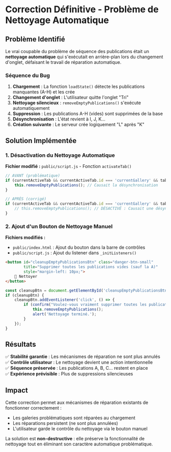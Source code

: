 # Correction Définitive - Problème de Nettoyage Automatique

## Problème Identifié

Le vrai coupable du problème de séquence des publications était un **nettoyage automatique** qui s'exécutait en arrière-plan lors du changement d'onglet, défaisant le travail de réparation automatique.

### Séquence du Bug

1. **Chargement** : La fonction `loadState()` détecte les publications manquantes (A-H) et les crée
2. **Changement d'onglet** : L'utilisateur quitte l'onglet "Tri" 
3. **Nettoyage silencieux** : `removeEmptyPublications()` s'exécute automatiquement
4. **Suppression** : Les publications A-H (vides) sont supprimées de la base
5. **Désynchronisation** : L'état revient à I, J, K...
6. **Création suivante** : Le serveur crée logiquement "L" après "K"

## Solution Implémentée

### 1. Désactivation du Nettoyage Automatique

**Fichier modifié :** `public/script.js` - Fonction `activateTab()`

```javascript
// AVANT (problématique)
if (currentActiveTab && currentActiveTab.id === 'currentGallery' && tabId !== 'currentGallery') {
    this.removeEmptyPublications(); // Causait la désynchronisation
}

// APRÈS (corrigé)
if (currentActiveTab && currentActiveTab.id === 'currentGallery' && tabId !== 'currentGallery') {
    // this.removeEmptyPublications(); // DÉSACTIVÉ : Causait une désynchronisation
}
```

### 2. Ajout d'un Bouton de Nettoyage Manuel

**Fichiers modifiés :**
- `public/index.html` : Ajout du bouton dans la barre de contrôles
- `public/script.js` : Ajout du listener dans `_initListeners()`

```html
<button id="cleanupEmptyPublicationsBtn" class="danger-btn-small" 
        title="Supprimer toutes les publications vides (sauf la A)" 
        style="margin-left: 10px;">
    🧹 Nettoyer
</button>
```

```javascript
const cleanupBtn = document.getElementById('cleanupEmptyPublicationsBtn');
if (cleanupBtn) {
    cleanupBtn.addEventListener('click', () => {
        if (confirm("Voulez-vous vraiment supprimer toutes les publications vides (sauf la première) ?")) {
            this.removeEmptyPublications();
            alert('Nettoyage terminé.');
        }
    });
}
```

## Résultats

✅ **Stabilité garantie** : Les mécanismes de réparation ne sont plus annulés  
✅ **Contrôle utilisateur** : Le nettoyage devient une action intentionnelle  
✅ **Séquence préservée** : Les publications A, B, C... restent en place  
✅ **Expérience prévisible** : Plus de suppressions silencieuses  

## Impact

Cette correction permet aux mécanismes de réparation existants de fonctionner correctement :
- Les galeries problématiques sont réparées au chargement
- Les réparations persistent (ne sont plus annulées)
- L'utilisateur garde le contrôle du nettoyage via le bouton manuel

La solution est **non-destructive** : elle préserve la fonctionnalité de nettoyage tout en éliminant son caractère automatique problématique.